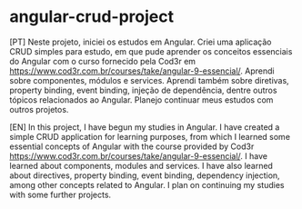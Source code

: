 # angular-crud-project

[PT]
Neste projeto, iniciei os estudos em Angular. Criei uma aplicação CRUD simples para estudo, em que pude aprender os conceitos essenciais do Angular com o curso fornecido pela Cod3r em <https://www.cod3r.com.br/courses/take/angular-9-essencial/>. Aprendi sobre componentes, módulos e services. Aprendi também sobre diretivas, property binding, event binding, injeção de dependência, dentre outros tópicos relacionados ao Angular. Planejo continuar meus estudos com outros projetos.

[EN] 
In this project, I have begun my studies in Angular. I have created a simple CRUD application for learning purposes, from which I learned some essential concepts of Angular with the course provided by Cod3r <https://www.cod3r.com.br/courses/take/angular-9-essencial/>. I have learned about components, modules and services. I have also learned about directives, property binding, event binding, dependency injection, among other concepts related to Angular. I plan on continuing my studies with some further projects.
